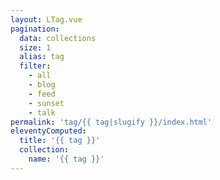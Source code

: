 ```yaml
---
layout: LTag.vue
pagination:
  data: collections
  size: 1
  alias: tag
  filter:
    - all
    - blog
    - feed
    - sunset
    - talk
permalink: 'tag/{{ tag|slugify }}/index.html'
eleventyComputed:
  title: '{{ tag }}'
  collection:
    name: '{{ tag }}'
---
```

